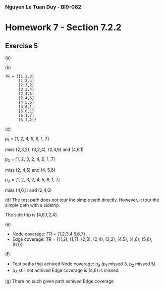 ### Nguyen Le Tuan Duy - BI9-082

# Homework 7 - Section 7.2.2
## Exercise 5

(a)

(b)
```
TR = {[1,2,3]
      [1,2,4]
      [2,3,2]
      [3,2,4]
      [2,4,5]
      [2,4,6]
      [4,5,6]
      [4,6,1]
      [5,6,1]
      [6,1,7]
      [6,1,2]}
```
(c)

p<sub>1</sub> = [1, 2, 4, 5, 6, 1, 7]

miss (2,3,2), (3,2,4), (2,4,6) and (4,6,1)

p<sub>2</sub> = [1, 2, 3, 2, 4, 6, 1, 7]

miss (2, 4,5) and (4, 5,6)

p<sub>3</sub> = [1, 2, 3, 2, 4, 5, 6, 1, 7]

miss (4,6,1) and (2,4,6)

(d) The test path does not tour the simple path directly. However, it tour the simple path with a sidetrip.

The side trip is [4,6,1,2,4]

(e)
- Node coverage: TR = {1,2,3,4,5,6,7}
- Edge coverage: TR = {(1,2), (1,7), (2,3), (2,4), (3,2), (4,5), (4,6), (5,6), (6,1)}

(f)
- Test paths that achived Node coverage: p<sub>3</sub> (p<sub>1</sub> missed 3, p<sub>2</sub> missed 5)
- p<sub>3</sub> still not achived Edge coverage is (4,6) is missed

(g) There no such given path achived Edge coverage